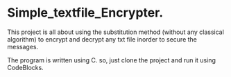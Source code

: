 # Simple_textfile_Encrypter.


This project is all about using the substitution method (without any classical algorithm) to encrypt and decrypt any txt file inorder to secure the messages.


The program is written using C. so, just clone the project and run it using CodeBlocks.
